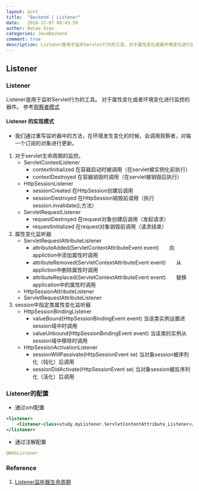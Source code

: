 ```yaml
---
layout: post
title:  "Backend | Listener"
date:   2018-11-07 08:43:59
author: Botao Xiao
categories: JavaBackend
comment: true
description: Listener是用于监听Servlet行为的工具。对于属性变化或者环境变化进行监控的器件。
---
```

## Listener

### Listener
Listener是用于监听Servlet行为的工具。
对于属性变化或者环境变化进行监控的器件。
参考[观察者模式](https://github.com/Seanforfun/JavaCore/blob/master/Conclusions/Observer.md)

#### Listener 的实现模式
* 我们通过重写监听器中的方法，在环境发生变化的时候，会调用观察者，对每一个订阅的对象进行更新。

1. 对于servlet生命周期的监控。
	* ServletContextListener
		* contextInitialized 在容器启动时被调用（在servlet被实例化前执行）
		* contextDestroyed 在容器销毁时调用（在servlet被销毁后执行）
	* HttpSessionListener
		* sessionCreated 在HttpSession创建后调用
		* sessionDestroyed 在HttpSession销毁前调用（执行session.invalidate();方法）
	* ServletRequestListener
		* requestDestroyed 在request对象创建后调用（发起请求）
		* requestInitialized 在request对象销毁前调用（请求结束）
2. 属性变化监听器
	* ServletRequestAttributeListener
		* attributeAdded(ServletContextAttributeEvent event)　　向appliction中添加属性时调用
		* attributeRemoved(ServletContextAttributeEvent event)　　从appliction中删除属性时调用
		* attributeReplaced(ServletContextAttributeEvent event)　　替换application中的属性时调用
	* HttpSessionAttributeListener
	* ServletRequestAttributeListener
3. session中指定类属性变化监听器
	* HttpSessionBindingListener
		* valueBound(HttpSessionBindingEvent event) 当该类实例设置进session域中时调用
		* valueUnbound(HttpSessionBindingEvent event) 当该类的实例从session域中移除时调用
	* HttpSessionActivationListener
		* sessionWillPassivate(HttpSessionEvent se) 当对象session被序列化（钝化）后调用
		* sessionDidActivate(HttpSessionEvent se)  当对象session被反序列化（活化）后调用

### Listener的配置
* 通过xml配置

```xml
<listener>
	<listener-class>study.myListener.ServletContentAttribute_Listener</listener-class>
</listener>
```

* 通过注解配置

```Java
@WebListener
```


### Reference
1. [Listener监听器生命周期](https://www.cnblogs.com/caijh/p/7683007.html)
